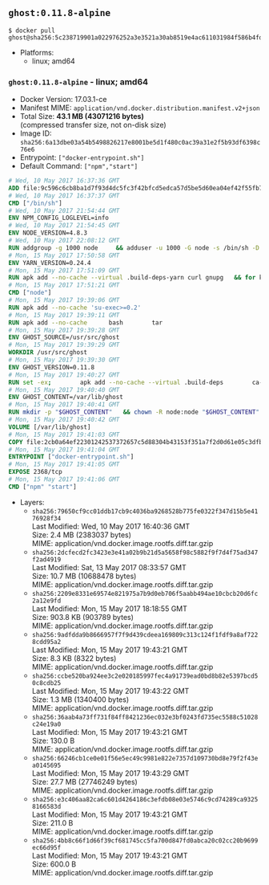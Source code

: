## `ghost:0.11.8-alpine`

```console
$ docker pull ghost@sha256:5c238719901a022976252a3e3521a30ab8519e4ac611031984f586b4fddfac68
```

-	Platforms:
	-	linux; amd64

### `ghost:0.11.8-alpine` - linux; amd64

-	Docker Version: 17.03.1-ce
-	Manifest MIME: `application/vnd.docker.distribution.manifest.v2+json`
-	Total Size: **43.1 MB (43071216 bytes)**  
	(compressed transfer size, not on-disk size)
-	Image ID: `sha256:6a13dbe03a54b5498826217e8001be5d1f480c0ac39a31e2f5b93df6398c76e6`
-	Entrypoint: `["docker-entrypoint.sh"]`
-	Default Command: `["npm","start"]`

```dockerfile
# Wed, 10 May 2017 16:37:36 GMT
ADD file:9c596c6cb8ba1d7f93d4dc5fc3f42bfcd5edca57d5be5d60ea04ef42f55fb7a8 in / 
# Wed, 10 May 2017 16:37:37 GMT
CMD ["/bin/sh"]
# Wed, 10 May 2017 21:54:44 GMT
ENV NPM_CONFIG_LOGLEVEL=info
# Wed, 10 May 2017 21:54:45 GMT
ENV NODE_VERSION=4.8.3
# Wed, 10 May 2017 22:08:12 GMT
RUN addgroup -g 1000 node     && adduser -u 1000 -G node -s /bin/sh -D node     && apk add --no-cache         libstdc++     && apk add --no-cache --virtual .build-deps         binutils-gold         curl         g++         gcc         gnupg         libgcc         linux-headers         make         python   && for key in     9554F04D7259F04124DE6B476D5A82AC7E37093B     94AE36675C464D64BAFA68DD7434390BDBE9B9C5     FD3A5288F042B6850C66B31F09FE44734EB7990E     71DCFD284A79C3B38668286BC97EC7A07EDE3FC1     DD8F2338BAE7501E3DD5AC78C273792F7D83545D     B9AE9905FFD7803F25714661B63B535A4C206CA9     C4F0DFFF4E8C1A8236409D08E73BC641CC11F4C8     56730D5401028683275BD23C23EFEFE93C4CFFFE   ; do     gpg --keyserver ha.pool.sks-keyservers.net --recv-keys "$key" ||     gpg --keyserver pgp.mit.edu --recv-keys "$key" ||     gpg --keyserver keyserver.pgp.com --recv-keys "$key" ;   done     && curl -SLO "https://nodejs.org/dist/v$NODE_VERSION/node-v$NODE_VERSION.tar.xz"     && curl -SLO "https://nodejs.org/dist/v$NODE_VERSION/SHASUMS256.txt.asc"     && gpg --batch --decrypt --output SHASUMS256.txt SHASUMS256.txt.asc     && grep " node-v$NODE_VERSION.tar.xz\$" SHASUMS256.txt | sha256sum -c -     && tar -xf "node-v$NODE_VERSION.tar.xz"     && cd "node-v$NODE_VERSION"     && ./configure     && make -j$(getconf _NPROCESSORS_ONLN)     && make install     && apk del .build-deps     && cd ..     && rm -Rf "node-v$NODE_VERSION"     && rm "node-v$NODE_VERSION.tar.xz" SHASUMS256.txt.asc SHASUMS256.txt
# Mon, 15 May 2017 17:50:58 GMT
ENV YARN_VERSION=0.24.4
# Mon, 15 May 2017 17:51:09 GMT
RUN apk add --no-cache --virtual .build-deps-yarn curl gnupg   && for key in     6A010C5166006599AA17F08146C2130DFD2497F5   ; do     gpg --keyserver ha.pool.sks-keyservers.net --recv-keys "$key" ||     gpg --keyserver pgp.mit.edu --recv-keys "$key" ||     gpg --keyserver keyserver.pgp.com --recv-keys "$key" ;   done   && curl -fSL -o yarn.js "https://yarnpkg.com/downloads/$YARN_VERSION/yarn-legacy-$YARN_VERSION.js"   && curl -fSL -o yarn.js.asc "https://yarnpkg.com/downloads/$YARN_VERSION/yarn-legacy-$YARN_VERSION.js.asc"   && gpg --batch --verify yarn.js.asc yarn.js   && rm yarn.js.asc   && mv yarn.js /usr/local/bin/yarn   && chmod +x /usr/local/bin/yarn   && apk del .build-deps-yarn
# Mon, 15 May 2017 17:51:21 GMT
CMD ["node"]
# Mon, 15 May 2017 19:39:06 GMT
RUN apk add --no-cache 'su-exec>=0.2'
# Mon, 15 May 2017 19:39:11 GMT
RUN apk add --no-cache 		bash 		tar
# Mon, 15 May 2017 19:39:28 GMT
ENV GHOST_SOURCE=/usr/src/ghost
# Mon, 15 May 2017 19:39:29 GMT
WORKDIR /usr/src/ghost
# Mon, 15 May 2017 19:39:30 GMT
ENV GHOST_VERSION=0.11.8
# Mon, 15 May 2017 19:40:27 GMT
RUN set -ex; 		apk add --no-cache --virtual .build-deps 		ca-certificates 		gcc 		make 		openssl 		python 		unzip 	; 		wget -O ghost.zip "https://github.com/TryGhost/Ghost/releases/download/${GHOST_VERSION}/Ghost-${GHOST_VERSION}.zip"; 	unzip ghost.zip; 		npm install --production; 		apk del .build-deps; 		rm ghost.zip; 	npm cache clean; 	rm -rf /tmp/npm*
# Mon, 15 May 2017 19:40:40 GMT
ENV GHOST_CONTENT=/var/lib/ghost
# Mon, 15 May 2017 19:40:41 GMT
RUN mkdir -p "$GHOST_CONTENT" 	&& chown -R node:node "$GHOST_CONTENT" 	&& ln -s "$GHOST_CONTENT/config.js" "$GHOST_SOURCE/config.js"
# Mon, 15 May 2017 19:40:42 GMT
VOLUME [/var/lib/ghost]
# Mon, 15 May 2017 19:41:03 GMT
COPY file:2cb0a64ef22301242537372657c5d88304b43153f351a7f2d0d61e05c3dfb29a in /usr/local/bin/ 
# Mon, 15 May 2017 19:41:04 GMT
ENTRYPOINT ["docker-entrypoint.sh"]
# Mon, 15 May 2017 19:41:05 GMT
EXPOSE 2368/tcp
# Mon, 15 May 2017 19:41:06 GMT
CMD ["npm" "start"]
```

-	Layers:
	-	`sha256:79650cf9cc01ddb17cb9c4036ba9268528b775fe0322f347d15b5e4176928f34`  
		Last Modified: Wed, 10 May 2017 16:40:36 GMT  
		Size: 2.4 MB (2383037 bytes)  
		MIME: application/vnd.docker.image.rootfs.diff.tar.gzip
	-	`sha256:2dcfecd2fc3423e3e41a02b9b21d5a5658f98c5882f9f7d4f75ad347f2ad4919`  
		Last Modified: Sat, 13 May 2017 08:33:57 GMT  
		Size: 10.7 MB (10688478 bytes)  
		MIME: application/vnd.docker.image.rootfs.diff.tar.gzip
	-	`sha256:2209e8331e69574e821975a7b9d0eb706f5aabb494ae10cbcb20d6fc2a12e9fd`  
		Last Modified: Mon, 15 May 2017 18:18:55 GMT  
		Size: 903.8 KB (903789 bytes)  
		MIME: application/vnd.docker.image.rootfs.diff.tar.gzip
	-	`sha256:9adfdda9b8666957f7f9d439cdeea169809c313c124f1fdf9a8af7228cdd95a2`  
		Last Modified: Mon, 15 May 2017 19:43:21 GMT  
		Size: 8.3 KB (8322 bytes)  
		MIME: application/vnd.docker.image.rootfs.diff.tar.gzip
	-	`sha256:ccbe520ba924ee3c2e020185997fec4a91739ead0bd8b82e5397bcd50c8cdb25`  
		Last Modified: Mon, 15 May 2017 19:43:22 GMT  
		Size: 1.3 MB (1340400 bytes)  
		MIME: application/vnd.docker.image.rootfs.diff.tar.gzip
	-	`sha256:36aab4a73ff731f84ff8421236ec032e3bf0243fd735ec5588c51028c24e19a0`  
		Last Modified: Mon, 15 May 2017 19:43:21 GMT  
		Size: 130.0 B  
		MIME: application/vnd.docker.image.rootfs.diff.tar.gzip
	-	`sha256:66246cb1ce0e01f56e5ec49c9981e822e7357d109730bd8e79f2f43ea0145695`  
		Last Modified: Mon, 15 May 2017 19:43:29 GMT  
		Size: 27.7 MB (27746249 bytes)  
		MIME: application/vnd.docker.image.rootfs.diff.tar.gzip
	-	`sha256:e3c406aa82ca6c601d4264186c3efdb08e03e5746c9cd74289ca93258166583d`  
		Last Modified: Mon, 15 May 2017 19:43:21 GMT  
		Size: 211.0 B  
		MIME: application/vnd.docker.image.rootfs.diff.tar.gzip
	-	`sha256:4bb8c66f1d66f39cf681745cc5fa700d847fd0abca20c02cc20b9699ec66d95f`  
		Last Modified: Mon, 15 May 2017 19:43:21 GMT  
		Size: 600.0 B  
		MIME: application/vnd.docker.image.rootfs.diff.tar.gzip
